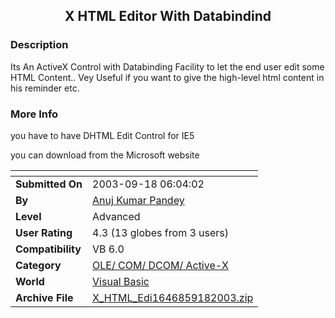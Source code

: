 ﻿<div align="center">

## X HTML Editor With Databindind


</div>

### Description

Its An ActiveX Control with Databinding Facility to let the end user edit some HTML Content.. Vey Useful if you want to give the high-level html content in his reminder etc.
 
### More Info
 
you have to have DHTML Edit Control for IE5

you can download from the Microsoft website


<span>             |<span>
---                |---
**Submitted On**   |2003-09-18 06:04:02
**By**             |[Anuj Kumar Pandey](https://github.com/Planet-Source-Code/PSCIndex/blob/master/ByAuthor/anuj-kumar-pandey.md)
**Level**          |Advanced
**User Rating**    |4.3 (13 globes from 3 users)
**Compatibility**  |VB 6\.0
**Category**       |[OLE/ COM/ DCOM/ Active\-X](https://github.com/Planet-Source-Code/PSCIndex/blob/master/ByCategory/ole-com-dcom-active-x__1-29.md)
**World**          |[Visual Basic](https://github.com/Planet-Source-Code/PSCIndex/blob/master/ByWorld/visual-basic.md)
**Archive File**   |[X\_HTML\_Edi1646859182003\.zip](https://github.com/Planet-Source-Code/anuj-kumar-pandey-x-html-editor-with-databindind__1-48598/archive/master.zip)








